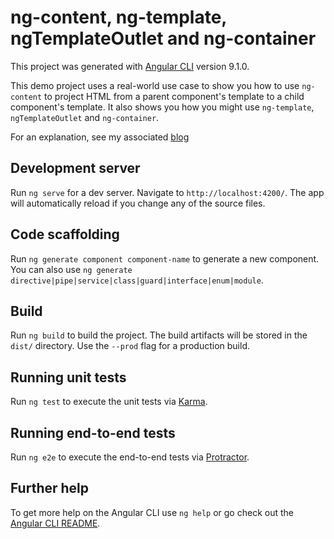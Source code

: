 # ng-content, ng-template, ngTemplateOutlet and ng-container

This project was generated with [Angular CLI](https://github.com/angular/angular-cli) version 9.1.0.

This demo project uses a real-world use case to show you how to use `ng-content` to project HTML from a parent component's template to a child component's template.   It also shows you how you might use `ng-template`, `ngTemplateOutlet` and `ng-container`.

For an explanation, see my associated [blog]()

## Development server

Run `ng serve` for a dev server. Navigate to `http://localhost:4200/`. The app will automatically reload if you change any of the source files.

## Code scaffolding

Run `ng generate component component-name` to generate a new component. You can also use `ng generate directive|pipe|service|class|guard|interface|enum|module`.

## Build

Run `ng build` to build the project. The build artifacts will be stored in the `dist/` directory. Use the `--prod` flag for a production build.

## Running unit tests

Run `ng test` to execute the unit tests via [Karma](https://karma-runner.github.io).

## Running end-to-end tests

Run `ng e2e` to execute the end-to-end tests via [Protractor](http://www.protractortest.org/).

## Further help

To get more help on the Angular CLI use `ng help` or go check out the [Angular CLI README](https://github.com/angular/angular-cli/blob/master/README.md).

